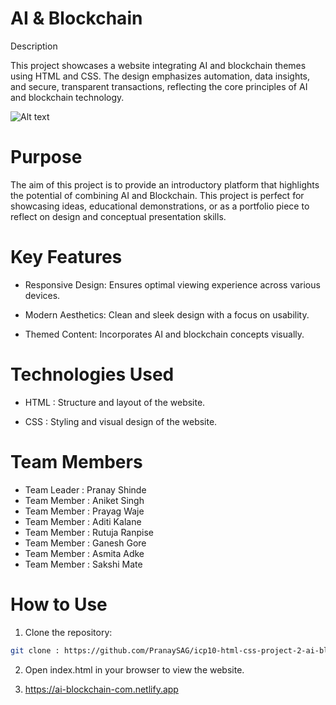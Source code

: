 # AI & Blockchain 

Description

This project showcases a website integrating AI and blockchain themes using HTML and CSS. The design emphasizes automation, data insights, and secure, transparent transactions, reflecting the core principles of AI and blockchain technology.

![Alt text](./image/home-page-images/readme-mockup.jpg "Hover text")

# Purpose

The aim of this project is to provide an introductory platform that highlights the potential of combining AI and Blockchain. This project is perfect for showcasing ideas, educational demonstrations, or as a portfolio piece to reflect on design and conceptual presentation skills.

# Key Features  

- Responsive Design: Ensures optimal viewing experience across various devices.

- Modern Aesthetics: Clean and sleek design with a focus on usability.

- Themed Content: Incorporates AI and blockchain concepts visually.

# Technologies Used

- HTML : Structure and layout of the website.

- CSS : Styling and visual design of the website.

# Team Members

- Team Leader : Pranay Shinde
- Team Member : Aniket Singh
- Team Member : Prayag Waje 
- Team Member : Aditi Kalane
- Team Member : Rutuja Ranpise
- Team Member : Ganesh Gore 
- Team Member : Asmita Adke 
- Team Member : Sakshi Mate 


# How to Use  
1. Clone the repository:  
```bash
git clone : https://github.com/PranaySAG/icp10-html-css-project-2-ai-blockchain 
``` 
2. Open index.html in your browser to view the website.

3. https://ai-blockchain-com.netlify.app

